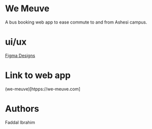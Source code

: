 # We Meuve

A bus booking web app to ease commute to and from Ashesi campus.

# ui/ux

[Figma Designs](https://www.figma.com/file/gAQaTBTvyR8yFlAy6TJ6TL/we-meuve-web-app?node-id=0%3A1)

# Link to web app

(we-meuve)[htpps://we-meuve.com]

# Authors

Faddal Ibrahim
